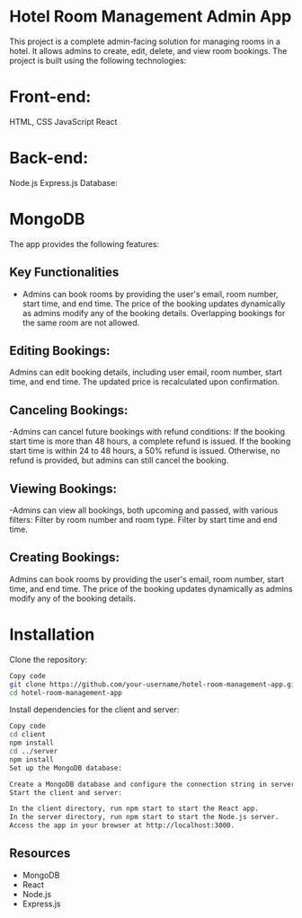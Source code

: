 # Hotel Room Management Admin App
This project is a complete admin-facing solution for managing rooms in a hotel. It allows admins to create, edit, delete, and view room bookings. The project is built using the following technologies:

# Front-end:
HTML, CSS
JavaScript
React

# Back-end:
Node.js
Express.js
Database:

# MongoDB
The app provides the following features:

**Key Functionalities**
-----------------------
- Admins can book rooms by providing the user's email, room number, start time, and end time.
The price of the booking updates dynamically as admins modify any of the booking details.
Overlapping bookings for the same room are not allowed.
## Editing Bookings:

Admins can edit booking details, including user email, room number, start time, and end time.
The updated price is recalculated upon confirmation.
## Canceling Bookings:

-Admins can cancel future bookings with refund conditions:
If the booking start time is more than 48 hours, a complete refund is issued.
If the booking start time is within 24 to 48 hours, a 50% refund is issued.
Otherwise, no refund is provided, but admins can still cancel the booking.
## Viewing Bookings:
-Admins can view all bookings, both upcoming and passed, with various filters:
Filter by room number and room type.
Filter by start time and end time.
## Creating Bookings:
Admins can book rooms by providing the user's email, room number, start time, and end time.
The price of the booking updates dynamically as admins modify any of the booking details.



# Installation
Clone the repository:
```bash
Copy code
git clone https://github.com/your-username/hotel-room-management-app.git
cd hotel-room-management-app
```
Install dependencies for the client and server:

```bash
Copy code
cd client
npm install
cd ../server
npm install
Set up the MongoDB database:

Create a MongoDB database and configure the connection string in server/config/db.js.
Start the client and server:

In the client directory, run npm start to start the React app.
In the server directory, run npm start to start the Node.js server.
Access the app in your browser at http://localhost:3000.

```

**Resources**
-----------------------
- MongoDB
- React
- Node.js
- Express.js
